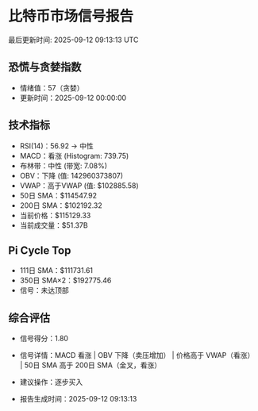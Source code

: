 # 比特币市场信号报告

最后更新时间: 2025-09-12 09:13:13 UTC

## 恐慌与贪婪指数
- 情绪值：57（贪婪）
- 更新时间：2025-09-12 00:00:00

## 技术指标
- RSI(14)：56.92 → 中性
- MACD：看涨 (Histogram: 739.75)
- 布林带：中性 (带宽: 7.08%)
- OBV：下降 (值: 142960373807)
- VWAP：高于VWAP (值: $102885.58)
- 50日 SMA：$114547.92
- 200日 SMA：$102192.32
- 当前价格：$115129.33
- 当前成交量：$51.37B

## Pi Cycle Top
- 111日 SMA：$111731.61
- 350日 SMA×2：$192775.46
- 信号：未达顶部

## 综合评估
- 信号得分：1.80
- 信号详情：MACD 看涨 | OBV 下降（卖压增加） | 价格高于 VWAP（看涨） | 50日 SMA 高于 200日 SMA（金叉，看涨）
- 建议操作：逐步买入

- 报告生成时间：2025-09-12 09:13:13